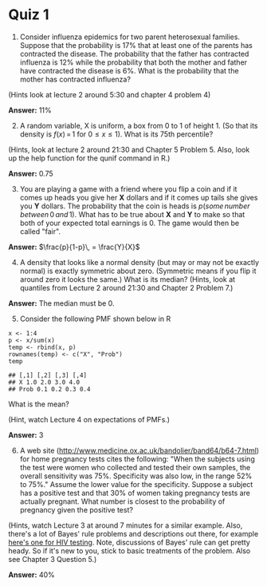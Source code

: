 # Quiz 1

1.  Consider influenza epidemics for two parent heterosexual families. Suppose that the probability is 17% that at least one of the parents has contracted the disease. The probability that the father has contracted influenza is 12% while the probability that both the mother and father have contracted the disease is 6%. What is the probability that the mother has contracted influenza?

(Hints look at lecture 2 around 5:30 and chapter 4 problem 4)

**Answer:** 11%

2.  A random variable, X is uniform, a box from 0 to 1 of height 1. (So that its density is $f\left ( x \right )\, = \, 1$ for $0\leq x\leq 1$). What is its 75th percentile?

(Hints, look at lecture 2 around 21:30 and Chapter 5 Problem 5. Also, look up the help function for the qunif command in R.)

**Answer:** 0.75

3.  You are playing a game with a friend where you flip a coin and if it comes up heads you give her **X** dollars and if it comes up tails she gives you **Y** dollars. The probability that the coin is heads is $p\left ( some\, number\, between\, 0\, and\, 1 \right )$. What has to be true about **X** and **Y** to make so that both of your expected total earnings is 0. The game would then be called "fair".

**Answer:** $\frac{p}{1-p}\, = \frac{Y}{X}$

4.  A density that looks like a normal density (but may or may not be exactly normal) is exactly symmetric about zero. (Symmetric means if you flip it around zero it looks the same.) What is its median? (Hints, look at quantiles from Lecture 2 around 21:30 and Chapter 2 Problem 7.)

**Answer:** The median must be 0.

5.  Consider the following PMF shown below in R

```{r}
x <- 1:4  
p <- x/sum(x)  
temp <- rbind(x, p)  
rownames(temp) <- c("X", "Prob")  
temp
```

    ## [,1] [,2] [,3] [,4]
    ## X 1.0 2.0 3.0 4.0
    ## Prob 0.1 0.2 0.3 0.4

What is the mean?

(Hint, watch Lecture 4 on expectations of PMFs.)

**Answer:** 3

6.  A web site (<http://www.medicine.ox.ac.uk/bandolier/band64/b64-7.html>) for home pregnancy tests cites the following: "When the subjects using the test were women who collected and tested their own samples, the overall sensitivity was 75%. Specificity was also low, in the range 52% to 75%." Assume the lower value for the specificity. Suppose a subject has a positive test and that 30% of women taking pregnancy tests are actually pregnant. What number is closest to the probability of pregnancy given the positive test?

(Hints, watch Lecture 3 at around 7 minutes for a similar example. Also, there's a lot of Bayes' rule problems and descriptions out there, for example [here's one for HIV testing](http://www.statlect.com/bayes_rule.htm). Note, discussions of Bayes' rule can get pretty heady. So if it's new to you, stick to basic treatments of the problem. Also see Chapter 3 Question 5.)

**Answer:** 40%
